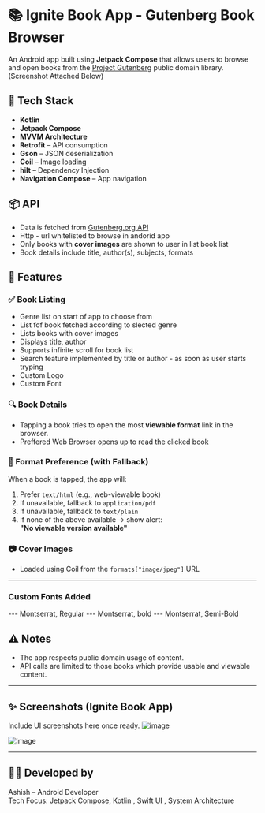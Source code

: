 # 📚 Ignite Book App - Gutenberg Book Browser

An Android app built using **Jetpack Compose** that allows users to browse and open books from the [Project Gutenberg](https://www.gutenberg.org/) public domain library. (Screenshot Attached Below)

## 🔧 Tech Stack

- **Kotlin**
- **Jetpack Compose**
- **MVVM Architecture**
- **Retrofit** – API consumption
- **Gson** – JSON deserialization
- **Coil** – Image loading
- **hilt** – Dependency Injection
- **Navigation Compose** – App navigation
  

## 📦 API

- Data is fetched from [Gutenberg.org API](https://gutendex.com/)
- Http - url whitelisted to browse in andorid app
- Only books with **cover images** are shown to user in list book list
- Book details include title, author(s), subjects, formats

## 🚀 Features

### ✅ Book Listing
- Genre list on start of app to choose from
- List fof book fetched according to slected genre
- Lists books with cover images
- Displays title, author
- Supports infinite scroll for book list
- Search feature implemented by title or author - as soon as user starts tryping
- Custom Logo
- Custom Font

### 🔍 Book Details
- Tapping a book tries to open the most **viewable format** link in the browser.
- Preffered Web Browser opens up to read the clicked book

### 🔗 Format Preference (with Fallback)
When a book is tapped, the app will:
1. Prefer `text/html` (e.g., web-viewable book)
2. If unavailable, fallback to `application/pdf`
3. If unavailable, fallback to `text/plain`
4. If none of the above available → show alert:  
   **"No viewable version available"**


### 📷 Cover Images
- Loaded using Coil from the `formats["image/jpeg"]` URL

---

### Custom Fonts Added 
--- Montserrat, Regular
--- Montserrat, bold
--- Montserrat, Semi-Bold 


## ⚠️ Notes
- The app respects public domain usage of content.
- API calls are limited to those books which provide usable and viewable content.

---

## ✨ Screenshots (Ignite Book App)
Include UI screenshots here once ready.
![image](https://github.com/user-attachments/assets/95bc50a0-5a2a-42bb-845b-43ab2674fa7b)

![image](https://github.com/user-attachments/assets/9b0359ab-1209-413e-a267-969ea51e33b9)

---

## 👨‍💻 Developed by
Ashish – Android Developer  
Tech Focus: Jetpack Compose, Kotlin , Swift UI , System Architecture
